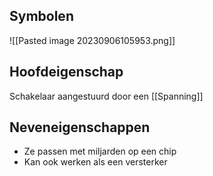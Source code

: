 ## Symbolen

![[Pasted image 20230906105953.png]]

## Hoofdeigenschap
Schakelaar aangestuurd door een [[Spanning]] 

## Neveneigenschappen
- Ze passen met miljarden op een chip
- Kan ook werken als een versterker